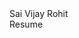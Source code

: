 <div class="sidebar">
  <div class="container sidebar-sticky">
   Sai Vijay Rohit
  </div>
</div>

<!-- Modified sidebar -->
<div class="sidebar">
  <div class="container">
    Resume
  </div>
</div>
